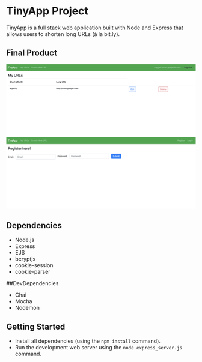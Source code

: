 # TinyApp Project

TinyApp is a full stack web application built with Node and Express that allows users to shorten long URLs (à la bit.ly).

## Final Product

!["Main Page"](https://github.com/gisellealmario/tinyapp/blob/master/docs/mainpage.png?raw=true)
!["Register page"](https://github.com/gisellealmario/tinyapp/blob/master/docs/register.png?raw=true)

## Dependencies

- Node.js
- Express
- EJS
- bcryptjs
- cookie-session
- cookie-parser

##DevDependencies
- Chai
- Mocha
- Nodemon

## Getting Started

- Install all dependencies (using the `npm install` command).
- Run the development web server using the `node express_server.js` command.
